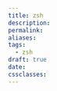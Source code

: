 ```yaml
---
title: zsh
description: 
permalink: 
aliases: 
tags:
  - zsh
draft: true
date: 
cssclasses:
---
```

